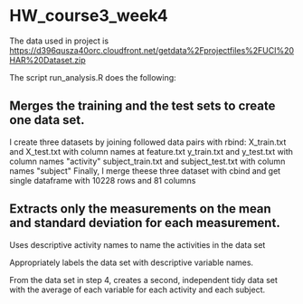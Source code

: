 # HW_course3_week4

The data used in project is https://d396qusza40orc.cloudfront.net/getdata%2Fprojectfiles%2FUCI%20HAR%20Dataset.zip

The script run_analysis.R does the following:

## Merges the training and the test sets to create one data set.
I create three datasets by joining followed data pairs with rbind:
  X_train.txt and X_test.txt  with column names at feature.txt
  y_train.txt and y_test.txt  with column names "activity"
  subject_train.txt and subject_test.txt with column names "subject"
Finally, I merge theese three dataset with cbind and get single dataframe with 10228 rows and 81 columns  

## Extracts only the measurements on the mean and standard deviation for each measurement.


Uses descriptive activity names to name the activities in the data set


Appropriately labels the data set with descriptive variable names.


From the data set in step 4, creates a second, independent tidy data set with the average of each variable for each activity and each subject.


